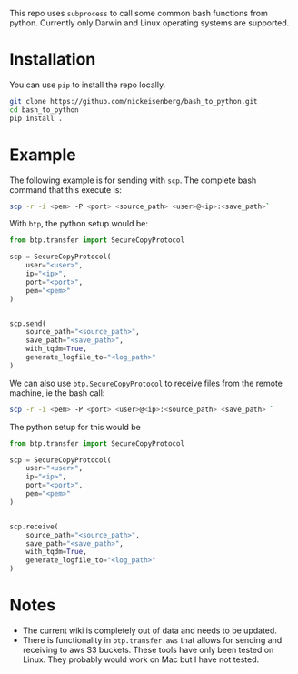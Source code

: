 This repo uses `subprocess` to call some common bash functions
from python. Currently only Darwin and Linux operating systems are supported.

# Installation
You can use `pip` to install the repo locally.
```bash
git clone https://github.com/nickeisenberg/bash_to_python.git
cd bash_to_python
pip install .
```

# Example

The following example is for sending with `scp`. The complete bash command that
this execute is:

```bash
scp -r -i <pem> -P <port> <source_path> <user>@<ip>:<save_path>`
```

With `btp`, the python setup would be:
```python
from btp.transfer import SecureCopyProtocol

scp = SecureCopyProtocol(
    user="<user>",
    ip="<ip>",
    port="<port>",
    pem="<pem>"
)


scp.send(
    source_path="<source_path>",
    save_path="<save_path>",
    with_tqdm=True,
    generate_logfile_to="<log_path>"
)
```

We can also use `btp.SecureCopyProtocol` to receive files from the remote
machine, ie the bash call:
```bash
scp -r -i <pem> -P <port> <user>@<ip>:<source_path> <save_path> `
```

The python setup for this would be 
```python
from btp.transfer import SecureCopyProtocol

scp = SecureCopyProtocol(
    user="<user>",
    ip="<ip>",
    port="<port>",
    pem="<pem>"
)


scp.receive(
    source_path="<source_path>",
    save_path="<save_path>",
    with_tqdm=True,
    generate_logfile_to="<log_path>"
)
```

# Notes
* The current wiki is completely out of data and needs to be updated.
* There is functionality in `btp.transfer.aws` that allows for sending and
  receiving to aws S3 buckets. These tools have only been tested on Linux. They
  probably would work on Mac but I have not tested.
